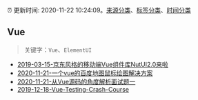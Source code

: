 :alarm_clock: 更新时间: 2020-11-22 10:24:09。[来源分类](../README.md)、[标签分类](../TAGS.md)、[时间分类](../TIMELINE.md)

## Vue


> 关键字：`Vue`、`ElementUI`



- [2019-03-15-京东风格的移动端Vue组件库NutUI2.0来啦](https://jdc.jd.com/archives/212979) 
- [2020-11-21-一个vue的百度地图鼠标绘图解决方案](https://juejin.im/post/6897851738879950855) 
- [2020-11-21-从Vue源码的角度解析面试题一](https://juejin.im/post/6897844050297094158) 
- [2019-12-18-Vue-Testing-Crash-Course](https://dev.to/blacksonic/vue-testing-crash-course-59kl) 